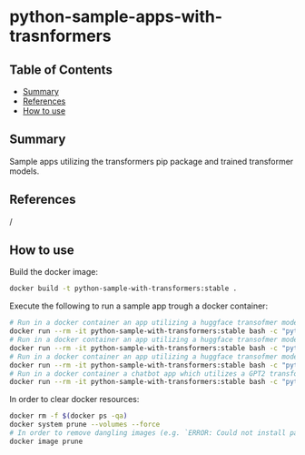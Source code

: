 # python-sample-apps-with-trasnformers


## Table of Contents

- [Summary](#summary)
- [References](#references)
- [How to use](#how-to-use)

## Summary

Sample apps utilizing the transformers pip package and trained transformer models.

## References

/

## How to use

Build the docker image:

```sh
docker build -t python-sample-with-transformers:stable .
```
Execute the following to run a sample app trough a docker container:

```sh
# Run in a docker container an app utilizing a huggface transofmer model trained for english to french translation tasks
docker run --rm -it python-sample-with-transformers:stable bash -c "python3 samples/translator.py --source_lang en --target_lang fr"
# Run in a docker container an app utilizing a huggface transofmer model trained for english to german translation tasks
docker run --rm -it python-sample-with-transformers:stable bash -c "python3 samples/translator.py --source_lang en --target_lang de"
# Run in a docker container an app utilizing a huggface transofmer model trained for english to chinese translation tasks
docker run --rm -it python-sample-with-transformers:stable bash -c "python3 samples/translator.py --source_lang en --target_lang zh"
# Run in a docker container a chatbot app which utilizes a GPT2 transformer model
docker run --rm -it python-sample-with-transformers:stable bash -c "python3 samples/chatbot.py --model_name <gpt2, gpt-large, gp2-x1>"
```

In order to clear docker resources:

```sh
docker rm -f $(docker ps -qa)
docker system prune --volumes --force
# In order to remove dangling images (e.g. `ERROR: Could not install packages due to an EnvironmentError: [Errno 28] No space` could appear on Windows OS for example)
docker image prune
```
